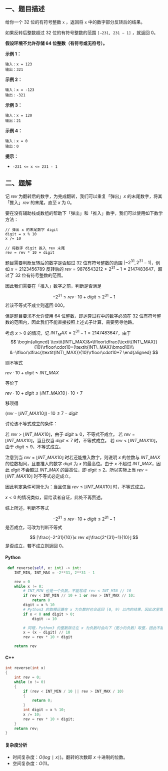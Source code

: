 ## 一、题目描述

给你一个 32 位的有符号整数 `x` ，返回将 `x` 中的数字部分反转后的结果。

如果反转后整数超过 32 位的有符号整数的范围 `[−231, 231 − 1]` ，就返回 0。

**假设环境不允许存储 64 位整数（有符号或无符号）。**

 

**示例 1：**

```
输入：x = 123
输出：321
```

**示例 2：**

```
输入：x = -123
输出：-321
```

**示例 3：**

```
输入：x = 120
输出：21
```

**示例 4：**

```
输入：x = 0
输出：0
```

 

**提示：**

- `-231 <= x <= 231 - 1`



## 二、题解

记 $rev$ 为翻转后的数字，为完成翻转，我们可以重复「弹出」$x$ 的末尾数字，将其「推入」$rev$ 的末尾，直至 $x$ 为 0。

要在没有辅助栈或数组的帮助下「弹出」和「推入」数字，我们可以使用如下数学方法：

```
// 弹出 x 的末尾数字 digit
digit = x % 10
x /= 10

// 将数字 digit 推入 rev 末尾
rev = rev * 10 + digit
```

题目需要判断反转后的数字是否超过 32 位有符号整数的范围 $[-2^{31},2^{31}-1]$，例如 $x=2123456789$ 反转后的 $rev=9876543212>2^{31}−1=2147483647$，超过了 32 位有符号整数的范围。

因此我们需要在「推入」数字之前，判断是否满足

$$
−2^{31}≤rev⋅10+digit≤2^{31}−1
$$
若该不等式不成立则返回 000。

但是题目要求不允许使用 64 位整数，即运算过程中的数字必须在 32 位有符号整数的范围内，因此我们不能直接按照上述式子计算，需要另寻他路。

考虑 $x>0$ 的情况，记 $INT_MAX=2^{31}−1=2147483647$，由于
$$
\begin{aligned} \textit{INT\_MAX}&=\lfloor\dfrac{\textit{INT\_MAX}}{10}\rfloor\cdot10+(\textit{INT\_MAX}\bmod10)\\ &=\lfloor\dfrac{\textit{INT\_MAX}}{10}\rfloor\cdot10+7 \end{aligned}
$$

则不等式

$\textit{rev}\cdot10+\textit{digit}\le\textit{INT\_MAX}$

等价于

$rev⋅10+digit≤⌊INT\_MAX10⌋⋅10+7$

移项得

$(rev−⌊INT\_MAX10⌋)⋅10≤7−digit$

讨论该不等式成立的条件：

若 $rev>⌊INT\_MAX10⌋$，由于 $digit≥0$，不等式不成立。 若 $rev=⌊INT\_MAX10⌋$，当且仅当 $digit≤7$ 时，不等式成立。 若 $rev<⌊INT\_MAX10⌋$，由于 $digit≤9$，不等式成立。

注意到当 $rev=⌊INT\_MAX10⌋$ 时若还能推入数字，则说明 $x$ 的位数与 $INT\_MAX$ 的位数相同，且要推入的数字 $digit$ 为 $x$ 的最高位。由于 $x$ 不超过 $INT\_MAX$，因此 $digit$ 不会超过 $INT\_MAX$ 的最高位，即 $digit≤2$。所以实际上当 $rev=⌊INT\_MAX10⌋$ 时不等式必定成立。

因此判定条件可简化为：当且仅当 $rev≤⌊INT\_MAX10⌋$ 时，不等式成立。

$x<0$ 的情况类似，留给读者自证，此处不再赘述。

综上所述，判断不等式

$$
−2^{31}≤rev⋅10+digit≤2^{31}−1
$$
是否成立，可改为判断不等式

$$
⌈\frac{−2^31}{10}⌉≤ rev ≤⌊\frac{2^{31}−1}{10}⌋
$$
是否成立，若不成立则返回 0。



#### Python

```python
 def reverse(self, x: int) -> int:
    INT_MIN, INT_MAX = -2**31, 2**31 - 1

    rev = 0
    while x != 0:
        # INT_MIN 也是一个负数，不能写成 rev < INT_MIN // 10
        if rev < INT_MIN // 10 + 1 or rev > INT_MAX // 10:
            return 0
        digit = x % 10
        # Python3 的取模运算在 x 为负数时也会返回 [0, 9) 以内的结果，因此这里需要进行特殊判断
        if x < 0 and digit > 0:
            digit -= 10

        # 同理，Python3 的整数除法在 x 为负数时会向下（更小的负数）取整，因此不能写成 x //= 10
        x = (x - digit) // 10
        rev = rev * 10 + digit

    return rev
```

#### C++

```cpp
int reverse(int x) 
{
    int rev = 0;
    while (x != 0) 
    {
        if (rev < INT_MIN / 10 || rev > INT_MAX / 10) 
        {
            return 0;
        }
        int digit = x % 10;
        x /= 10;
        rev = rev * 10 + digit;
    }
    return rev;
}
```

#### 复杂度分析

- 时间复杂度：$O(log∣x∣)$。翻转的次数即 $x$ 十进制的位数。
- 空间复杂度：$O(1)$。
